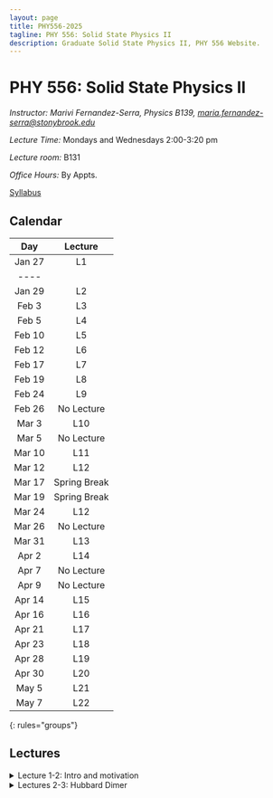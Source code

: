 ```yaml
---
layout: page
title: PHY556-2025
tagline: PHY 556: Solid State Physics II
description: Graduate Solid State Physics II, PHY 556 Website.
---
```


# PHY 556: Solid State Physics II

*Instructor: Marivi Fernandez-Serra, Physics B139, maria.fernandez-serra@stonybrook.edu*  

*Lecture Time:* Mondays and Wednesdays 2:00-3:20 pm

*Lecture room:* B131

*Office Hours:* By Appts.

[Syllabus](pages/syllabus.html)

## Calendar

|Day | Lecture |
|:----------:|:----------:|
|Jan 27| L1|
|----
|Jan 29|L2|
|Feb 3|L3|
|Feb 5|L4|
|Feb 10|L5|
|Feb 12|L6|
|Feb 17|L7|
|Feb 19|L8|
|Feb 24|L9|
|Feb 26|No Lecture|
|Mar 3|L10|
|Mar 5|No Lecture|
|Mar 10|L11|
|Mar 12|L12|
|Mar 17|Spring Break|
|Mar 19|Spring Break|
|Mar 24|L12|
|Mar 26|No Lecture|
|Mar 31|L13|
|Apr 2|L14|
|Apr 7|No Lecture|
|Apr 9|No Lecture|
|Apr 14|L15|
|Apr 16|L16|
|Apr 21|L17|
|Apr 23|L18|
|Apr 28|L19|
|Apr 30|L20|
|May 5|L21|
|May 7|L22|
{: rules="groups"}


## Lectures

<details>
  <summary>Lecture 1-2: Intro and motivation</summary>

<ul>
  <li> <a href="./pages/Lectures/L1.pdf" target="_blank" rel="noopener noreferrer">Lecture 1 notes</a>  </li>
  
   <li> Readings: </li>
  <ul>
  <li> Interacting electrons Chapters 1-3 </li>
    </ul>  

  
  </ul>
</details>

<details>
  <summary>Lectures 2-3: Hubbard Dimer </summary>

<ul>
  <li> <a href="./pages/Lectures/HubbardDimer.pdf" target="_blank" rel="noopener noreferrer">Lecture 2 notes</a>  </li>
  
  <li> Readings: </li>
  <ul>
  <li> <a href="./pages/Lectures/FalicovHarris.pdf" target="_blank" rel="noopener noreferrer">Falicov Harris 1969 Paper</a> </li>
    </ul>  
  </ul>
</details>



